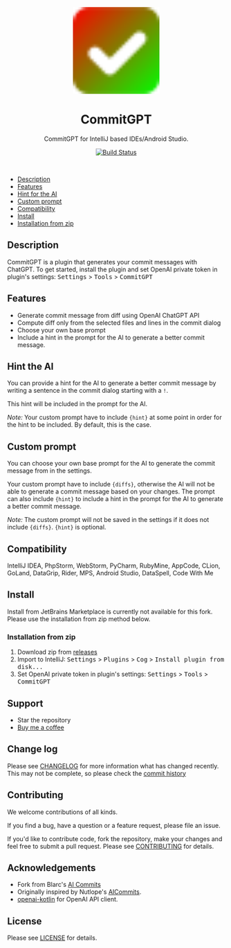 

<div align="center">
    <img src="./src/main/resources/META-INF/pluginIcon.svg" width="200" height="200" alt="logo"/>
</div>
<h1 align="center">CommitGPT</h1>
<p align="center">CommitGPT for IntelliJ based IDEs/Android Studio.</p>

<p align="center">
<a href="https://github.com/Marc-R2/ai-commits-intellij-plugin/actions/workflows/build.yml/badge.svg)](https://github.com/Marc-R2/ai-commits-intellij-plugin/actions/workflows/build.yml"><img alt="Build Status" src="https://img.shields.io/endpoint.svg?url=https%3A%2F%2Factions-badge.atrox.dev%2Fblarc%2Fai-commits-intellij-plugin%2Fbadge%3Fref%3Dmain&style=popout-square" /></a>
<!--
<a href="https://plugins.jetbrains.com/plugin/21335-ai-commits"><img src="https://img.shields.io/jetbrains/plugin/r/stars/21335?style=flat-square"></a>
<a href="https://plugins.jetbrains.com/plugin/21335-ai-commits"><img src="https://img.shields.io/jetbrains/plugin/d/21335-ai-commits.svg?style=flat-square"></a>
<a href="https://plugins.jetbrains.com/plugin/21335-ai-commits"><img src="https://img.shields.io/jetbrains/plugin/v/21335-ai-commits.svg?style=flat-square"></a>
-->
</p>
<br>

- [Description](#description)
- [Features](#features)
- [Hint for the AI](#hint-the-ai)
- [Custom prompt](#custom-prompt)
- [Compatibility](#compatibility)
- [Install](#install)
- [Installation from zip](#installation-from-zip)

[//]: # (- [Demo]&#40;#demo&#41;)

## Description
CommitGPT is a plugin that generates your commit messages with ChatGPT. To get started, 
install the plugin and set OpenAI private token in plugin's settings:
<kbd>Settings</kbd> > <kbd>Tools</kbd> > <kbd>CommitGPT</kbd>

## Features
- Generate commit message from diff using OpenAI ChatGPT API
- Compute diff only from the selected files and lines in the commit dialog
- Choose your own base prompt
- Include a hint in the prompt for the AI to generate a better commit message.

## Hint the AI
You can provide a hint for the AI to generate a better commit message by
writing a sentence in the commit dialog starting with a `!`.

This hint will be included in the prompt for the AI.

*Note:* Your custom prompt have to include `{hint}` at some point in order for the hint to be included.
By default, this is the case.

## Custom prompt
You can choose your own base prompt for the AI to generate the commit message from in the settings.

Your custom prompt have to include `{diffs}`, otherwise the AI will not be able to generate a commit message based on your changes.
The prompt can also include `{hint}` to include a hint in the prompt for the AI to generate a better commit message.

*Note:* The custom prompt will not be saved in the settings if it does not include `{diffs}`.
`{hint}` is optional.

## Compatibility
IntelliJ IDEA, PhpStorm, WebStorm, PyCharm, RubyMine, AppCode, CLion, GoLand, DataGrip, Rider, MPS, Android Studio, DataSpell, Code With Me

## Install

<!--
<a href="https://plugins.jetbrains.com/embeddable/install/21335">
<img src="https://user-images.githubusercontent.com/12044174/123105697-94066100-d46a-11eb-9832-338cdf4e0612.png" width="300"/>
</a>

Or you could install it inside your IDE:

For Windows & Linux: <kbd>File</kbd> > <kbd>Settings</kbd> > <kbd>Plugins</kbd> > <kbd>Marketplace</kbd> > <kbd>Search for "CommitGPT"</kbd> > <kbd>Install Plugin</kbd> > <kbd>Restart IntelliJ IDEA</kbd>

For Mac: <kbd>IntelliJ IDEA</kbd> > <kbd>Preferences</kbd> > <kbd>Plugins</kbd> > <kbd>Marketplace</kbd> > <kbd>Search for "CommitGPT"</kbd> > <kbd>Install Plugin</kbd>  > <kbd>Restart IntelliJ IDEA</kbd>
-->

Install from JetBrains Marketplace is currently not available for this fork.
Please use the installation from zip method below.

### Installation from zip
1. Download zip from [releases](https://github.com/Marc-R2/ai-commits-intellij-plugin/releases)
2. Import to IntelliJ: <kbd>Settings</kbd> > <kbd>Plugins</kbd> > <kbd>Cog</kbd> > <kbd>Install plugin from disk...</kbd>
3. Set OpenAI private token in plugin's settings: <kbd>Settings</kbd> > <kbd>Tools</kbd> > <kbd>CommitGPT</kbd>

[//]: # (## Demo)

[//]: # ()
[//]: # (![demo.gif]&#40;./screenshots/plugin2.gif&#41;)

## Support

* Star the repository
* [Buy me a coffee](https://ko-fi.com/marcr2)
<!--
* [Rate the original plugin](https://plugins.jetbrains.com/plugin/21335-ai-commits)
* [Share the plugin](https://plugins.jetbrains.com/plugin/21335-ai-commits)
-->

## Change log

Please see [CHANGELOG](CHANGELOG.md) for more information what has changed recently.
This may not be complete, so please check the [commit history](https://github.com/Marc-R2/ai-commits-intellij-plugin/commits)

## Contributing

We welcome contributions of all kinds.

If you find a bug, have a question or a feature request, please file an issue.

If you'd like to contribute code, fork the repository, make your changes and feel free to submit a pull request.
Please see [CONTRIBUTING](CONTRIBUTING.md) for details.

## Acknowledgements

- Fork from Blarc's [AI Commits](https://github.com/Blarc/ai-commits-intellij-plugin)
- Originally inspired by Nutlope's [AICommits](https://github.com/Nutlope/aicommits).
- [openai-kotlin](https://github.com/aallam/openai-kotlin) for OpenAI API client.

## License

Please see [LICENSE](LICENSE) for details.
